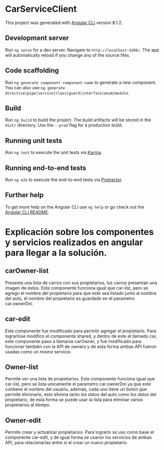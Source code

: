 # CarServiceClient

This project was generated with [Angular CLI](https://github.com/angular/angular-cli) version 8.1.2.

## Development server

Run `ng serve` for a dev server. Navigate to `http://localhost:4200/`. The app will automatically reload if you change any of the source files.

## Code scaffolding

Run `ng generate component component-name` to generate a new component. You can also use `ng generate directive|pipe|service|class|guard|interface|enum|module`.

## Build

Run `ng build` to build the project. The build artifacts will be stored in the `dist/` directory. Use the `--prod` flag for a production build.

## Running unit tests

Run `ng test` to execute the unit tests via [Karma](https://karma-runner.github.io).

## Running end-to-end tests

Run `ng e2e` to execute the end-to-end tests via [Protractor](http://www.protractortest.org/).

## Further help

To get more help on the Angular CLI use `ng help` or go check out the [Angular CLI README](https://github.com/angular/angular-cli/blob/master/README.md).


# Explicación sobre los componentes y servicios realizados en angular para llegar a la solución.

## carOwner-list 

Presenta una lista de carros con sus propietarios, los carros presentan una imagen de estos. Este componente funciona igual que car-list, pero se agrego el nombre del propietario para que este sea listado junto al nombre del auto, el nombre del propietario es guardado en el parametro car.ownerDni.

## car-edit

Este componente fue modificado para permitir agregar el propietario. Para lograrlose modifico el componente shared, y dentro de este el llamado car, este componente paso a llamarse carOwner, y fue modificado para funcionar también con la API de owners y de esta forma ambas API fueron usadas como un mismo servicio.

## Owner-list

Permite ver una lista de propietarios. Este componente funciona igual que car-list, pero se lista unicamente el parametro car.ownerDni ya que este contiene el nombre del usuario, además, cada uno tiene un botón que permite eliminarlo, esto elimina tanto los datos del auto como los datos del propietario, de esta forma se puede usar la lista para eliminar varios propietarios al tiempo.

## Owner-edit 

Permite crear y actualizar propietarios. Para lograrlo se uso como base el componente car-edit, y de igual forma se usaron los servicios de ambas API, para relacionarlas entre sí al crear un nuevo propietario.
